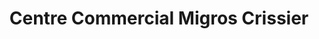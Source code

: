---
title: "Centre Commercial Migros Crissier"
url: /crissier/centre-commercial-migros-crissier/
shop: Einkaufszentrum
---